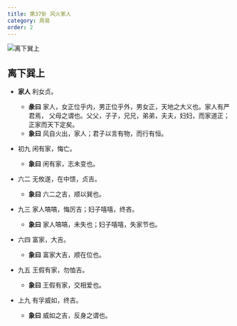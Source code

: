 ```yaml
---
title: 第37卦 风火家人
category: 周易
order: 2
---
```


![离下巽上](https://upload.wikimedia.org/wikipedia/commons/3/3c/Yijing-37.png)

## 离下巽上

* **家人** 利女贞。
  * **彖曰** 家人，女正位乎内，男正位乎外，男女正，天地之大义也。家人有严君焉， 父母之谓也。父父，子子，兄兄，弟弟，夫夫，妇妇，而家道正；正家而天下定矣。
  * **象曰** 风自火出，家人；君子以言有物，而行有恒。

* 初九 闲有家，悔亡。
  * **象曰** 闲有家，志未变也。

* 六二 无攸遂，在中馈，贞吉。
  * **象曰** 六二之吉，顺以巽也。

* 九三 家人嗃嗃，悔厉吉；妇子嘻嘻，终吝。
  * **象曰** 家人嗃嗃，未失也；妇子嘻嘻，失家节也。

* 六四 富家，大吉。
  * **象曰** 富家大吉，顺在位也。

* 九五 王假有家，勿恤吉。
  * **象曰** 王假有家，交相爱也。

* 上九 有孚威如，终吉。
  * **象曰** 威如之吉，反身之谓也。